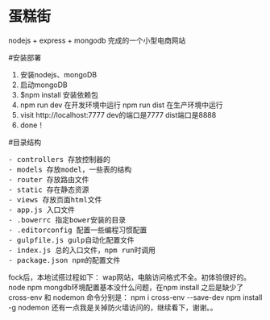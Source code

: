 # 蛋糕街
nodejs + express + mongodb 完成的一个小型电商网站

#安装部署
1. 安装nodejs、mongoDB
2. 启动mongoDB
3. $npm install 安装依赖包
4. npm run dev 在开发环境中运行  npm run dist 在生产环境中运行
5. visit http://localhost:7777 dev的端口是7777 dist端口是8888
6. done！

#目录结构
<pre>
- controllers 存放控制器的
- models 存放model，一些表的结构
- router 存放路由文件
- static 存在静态资源
- views 存放页面html文件
- app.js 入口文件
- .bowerrc 指定bower安装的目录
- .editorconfig 配置一些编程习惯配置
- gulpfile.js gulp自动化配置文件
- index.js 总的入口文件，npm run时调用
- package.json npm的配置文件
</pre>

fock后，本地试搭过程如下：
wap网站，电脑访问格式不全。初体验很好的。
node npm mongdb环境配置基本没什么问题，在npm install 之后是缺少了cross-env 和 nodemon
命令分别是：
npm i cross-env --save-dev
npm install -g nodemon
还有一点我是关掉防火墙访问的，继续看下，谢谢。。
